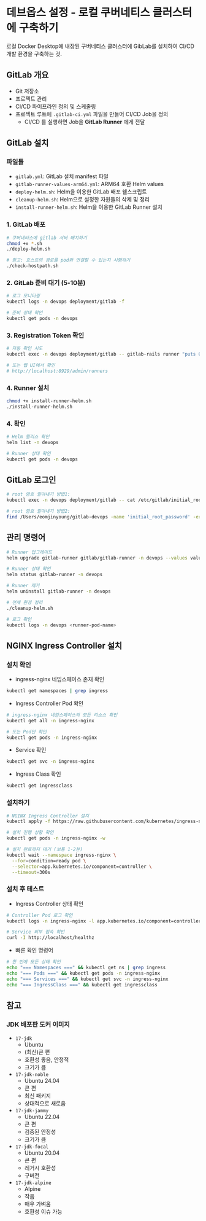 # 데브옵스 설정 - 로컬 쿠버네티스 클러스터에 구축하기

로컬 Docker Desktop에 내장된 구버네티스 클러스터에 GibLab를 설치하여 CI/CD 개발 환경을 구축하는 것.

## GitLab 개요

- Git 저장소
- 프로젝트 관리
- CI/CD 파이프라인 정의 및 스케줄링
- 프로젝트 루트에 `.gitlab-ci.yml` 파일을 만들어 CI/CD Job을 정의
  - CI/CD 를 실행하면 Job을 **GitLab Runner** 에게 전달

## GitLab 설치

### 파일들

- `gitlab.yml`: GitLab 설치 manifest 파일
- `gitlab-runner-values-arm64.yml`: ARM64 호환 Helm values
- `deploy-helm.sh`: Helm을 이용한 GitLab 배포 쉘스크립트
- `cleanup-helm.sh`: Helm으로 설정한 자원들의 삭제 및 정리
- `install-runner-helm.sh`: Helm을 이용한 GitLab Runner 설치

### 1. GitLab 배포

```bash
# 쿠버네티스에 gitlab 서버 배치하기
chmod +x *.sh
./deploy-helm.sh

# 참고: 호스트의 경로를 pod와 연결할 수 있는지 시험하기
./check-hostpath.sh
```

### 2. GitLab 준비 대기 (5-10분)

```bash
# 로그 모니터링
kubectl logs -n devops deployment/gitlab -f

# 준비 상태 확인
kubectl get pods -n devops
```

### 3. Registration Token 확인

```bash
# 자동 확인 시도
kubectl exec -n devops deployment/gitlab -- gitlab-rails runner "puts Gitlab::CurrentSettings.runners_registration_token"

# 또는 웹 UI에서 확인
# http://localhost:8929/admin/runners
```

### 4. Runner 설치

```bash
chmod +x install-runner-helm.sh
./install-runner-helm.sh
```

### 4. 확인

```bash
# Helm 릴리스 확인
helm list -n devops

# Runner 상태 확인
kubectl get pods -n devops
```

## GitLab 로그인

```bash
# root 암호 알아내기 방법1:
kubectl exec -n devops deployment/gitlab -- cat /etc/gitlab/initial_root_password

# root 암호 알아내기 방법2:
find /Users/eomjinyoung/gitlab-devops -name 'initial_root_password' -exec cat {} \;
```

## 관리 명령어

```bash
# Runner 업그레이드
helm upgrade gitlab-runner gitlab/gitlab-runner -n devops --values values-arm64.yml

# Runner 상태 확인
helm status gitlab-runner -n devops

# Runner 제거
helm uninstall gitlab-runner -n devops

# 전체 환경 정리
./cleanup-helm.sh

# 로그 확인
kubectl logs -n devops <runner-pod-name>
```

## NGINX Ingress Controller 설치

### 설치 확인

- ingress-nginx 네임스페이스 존재 확인

```bash
kubectl get namespaces | grep ingress
```

- Ingress Controller Pod 확인

```bash
# ingress-nginx 네임스페이스의 모든 리소스 확인
kubectl get all -n ingress-nginx

# 또는 Pod만 확인
kubectl get pods -n ingress-nginx
```

- Service 확인

```bash
kubectl get svc -n ingress-nginx
```

- Ingress Class 확인

```bash
kubectl get ingressclass
```

### 설치하기

```bash
# NGINX Ingress Controller 설치
kubectl apply -f https://raw.githubusercontent.com/kubernetes/ingress-nginx/controller-v1.8.2/deploy/static/provider/cloud/deploy.yaml

# 설치 진행 상황 확인
kubectl get pods -n ingress-nginx -w

# 설치 완료까지 대기 (보통 1-2분)
kubectl wait --namespace ingress-nginx \
  --for=condition=ready pod \
  --selector=app.kubernetes.io/component=controller \
  --timeout=300s
```

### 설치 후 테스트

- Ingress Controller 상태 확인

```bash
# Controller Pod 로그 확인
kubectl logs -n ingress-nginx -l app.kubernetes.io/component=controller

# Service 외부 접속 확인
curl -I http://localhost/healthz
```

- 빠른 확인 명령어

```bash
# 한 번에 모든 상태 확인
echo "=== Namespaces ===" && kubectl get ns | grep ingress
echo "=== Pods ===" && kubectl get pods -n ingress-nginx
echo "=== Services ===" && kubectl get svc -n ingress-nginx
echo "=== IngressClass ===" && kubectl get ingressclass
```

## 참고

### JDK 배포판 도커 이미지

- `17-jdk`
  - Ubuntu
  - (최신)큰 편
  - 호환성 좋음, 안정적
  - 크기가 큼
- `17-jdk-noble`
  - Ubuntu 24.04
  - 큰 편
  - 최신 패키지
  - 상대적으로 새로움
- `17-jdk-jammy`
  - Ubuntu 22.04
  - 큰 편
  - 검증된 안정성
  - 크기가 큼
- `17-jdk-focal`
  - Ubuntu 20.04
  - 큰 편
  - 레거시 호환성
  - 구버전
- `17-jdk-alpine`
  - Alpine
  - 작음
  - 매우 가벼움
  - 호환성 이슈 가능
